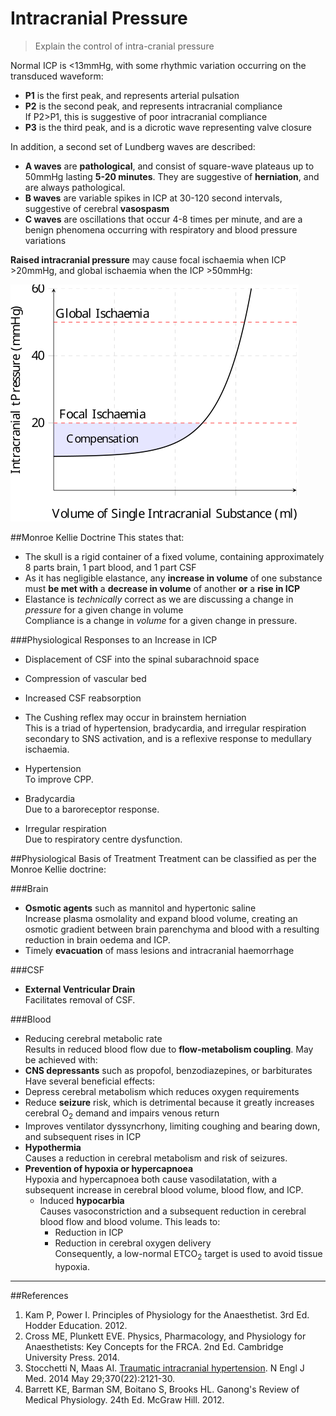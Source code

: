 # Intracranial Pressure
> Explain the control of intra-cranial pressure

Normal ICP is <13mmHg, with some rhythmic variation occurring on the transduced waveform:
* **P1** is the first peak, and represents arterial pulsation
* **P2** is the second peak, and represents intracranial compliance  
If P2>P1, this is suggestive of poor intracranial compliance
* **P3** is the third peak, and is a dicrotic wave representing valve closure

In addition, a second set of Lundberg waves are described:
* **A waves** are **pathological**, and consist of square-wave plateaus up to 50mmHg lasting **5-20 minutes**. They are suggestive of **herniation**, and are always pathological.
* **B waves** are variable spikes in ICP at 30-120 second intervals, suggestive of cerebral **vasospasm**
* **C waves** are oscillations that occur 4-8 times per minute, and are a benign phenomena occurring with respiratory and blood pressure variations

**Raised intracranial pressure** may cause focal ischaemia when ICP >20mmHg, and global ischaemia when the ICP >50mmHg:

<img src="resources\monroe-kellie.svg">


##Monroe Kellie Doctrine
This states that:
* The skull is a rigid container of a fixed volume, containing approximately 8 parts brain, 1 part blood, and 1 part CSF
* As it has negligible elastance, any **increase in volume** of one substance must **be met with** a **decrease in volume** of another **or** a **rise in ICP**
 * Elastance is *technically* correct as we are discussing a change in *pressure* for a given change in volume  
 Compliance is a change in *volume* for a given change in pressure.


###Physiological Responses to an Increase in ICP
* Displacement of CSF into the spinal subarachnoid space
* Compression of vascular bed
* Increased CSF reabsorption


* The Cushing reflex may occur in brainstem herniation  
This is a triad of hypertension, bradycardia, and irregular respiration secondary to SNS activation, and is a reflexive response to medullary ischaemia.
 * Hypertension  
 To improve CPP.
 * Bradycardia  
 Due to a baroreceptor response.
 * Irregular respiration  
 Due to respiratory centre dysfunction.



##Physiological Basis of Treatment
Treatment can be classified as per the Monroe Kellie doctrine:

###Brain
* **Osmotic agents** such as mannitol and hypertonic saline  
Increase plasma osmolality and expand blood volume, creating an osmotic gradient between brain parenchyma and blood with a resulting reduction in brain oedema and ICP.
* Timely **evacuation** of mass lesions and intracranial haemorrhage

###CSF
* **External Ventricular Drain**  
Facilitates removal of CSF.

###Blood
* Reducing cerebral metabolic rate  
Results in reduced blood flow due to **flow-metabolism coupling**. May be achieved with:
 * **CNS depressants** such as propofol, benzodiazepines, or barbiturates  
 Have several beneficial effects:
  * Depress cerebral metabolism which reduces oxygen requirements
  * Reduce **seizure** risk, which is detrimental because it greatly increases cerebral O<sub>2</sub> demand and impairs venous return
  * Improves ventilator dyssyncrhony, limiting coughing and bearing down, and subsequent rises in ICP
 * **Hypothermia**  
 Causes a reduction in cerebral metabolism and risk of seizures.
 * **Prevention of hypoxia or hypercapnoea**  
  Hypoxia and hypercapnoea both cause vasodilatation, with a subsequent increase in cerebral blood volume, blood flow, and ICP.
   * Induced **hypocarbia**  
   Causes vasoconstriction and a subsequent reduction in cerebral blood flow and blood volume. This leads to:
     * Reduction in ICP
     * Reduction in cerebral oxygen delivery  
    Consequently, a low-normal ETCO<sub>2</sub> target is used to avoid tissue hypoxia.


---
##References
1. Kam P, Power I. Principles of Physiology for the Anaesthetist. 3rd Ed. Hodder Education. 2012.
2. Cross ME, Plunkett EVE. Physics, Pharmacology, and Physiology for Anaesthetists: Key Concepts for the FRCA. 2nd Ed. Cambridge University Press. 2014.
3. Stocchetti N, Maas AI. [Traumatic intracranial hypertension](http://www.nejm.org/doi/full/10.1056/NEJMra1208708). N Engl J Med. 2014
May 29;370(22):2121-30. 
4. Barrett KE, Barman SM, Boitano S, Brooks HL. Ganong's Review of Medical Physiology. 24th Ed. McGraw Hill. 2012.
